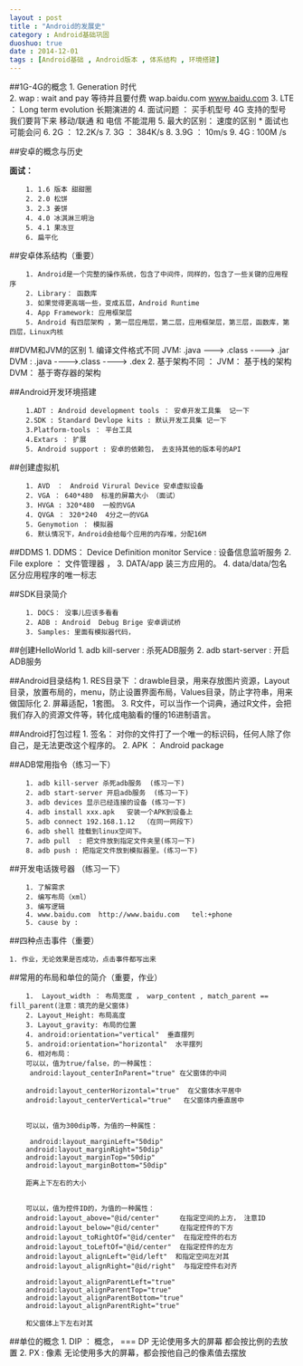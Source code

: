 ```yaml
---
layout : post
title : "Android的发展史"
category : Android基础巩固
duoshuo: true
date : 2014-12-01
tags : [Android基础 , Android版本 , 体系结构 , 环境搭建]
---
```



##1G-4G的概念
		1. Generation 时代  
		2. wap : wait and pay  等待并且要付费  wap.baidu.com www.baidu.com
		3. LTE ： Long term evolution  长期演进的 
		4. 面试问题 ：  买手机型号 	 4G 支持的型号 我们要背下来  移动/联通  和 电信 不能混用 
		5. 最大的区别： 速度的区别 *  面试也可能会问
		6. 2G ： 12.2K/s
		7. 3G  ：  384K/s
		8. 3.9G ： 10m/s
		9. 4G  : 100M /s


##安卓的概念与历史

**面试：**

		1. 1.6 版本 甜甜圈
		2. 2.0 松饼
		3. 2.3 姜饼
		4. 4.0 冰淇淋三明治
		5. 4.1 果冻豆
		6. 扁平化 

##安卓体系结构（重要）

		1. Android是一个完整的操作系统，包含了中间件，同样的，包含了一些关键的应用程序
		2. Library： 函数库
		3. 如果觉得更高端一些，变成五层，Android Runtime 
		4. App Framework: 应用框架层 
		5. Android 有四层架构 ，第一层应用层，第二层，应用框架层，第三层，函数库，第四层，Linux内核

##DVM和JVM的区别
		1.  编译文件格式不同 JVM: .java  ---> .class  ----> .jar   DVM : .java ---->.class ----> .dex
		2.  基于架构不同 ：  JVM： 基于栈的架构 DVM： 基于寄存器的架构



##Android开发环境搭建

		1.ADT : Android development tools ： 安卓开发工具集  记一下
		2.SDK : Standard Devlope kits : 默认开发工具集 记一下
		3.Platform-tools ： 平台工具
		4.Extars ： 扩展
		5. Android support : 安卓的依赖包， 去支持其他的版本号的API


##创建虚拟机

		1. AVD　：　Android Virural Device 安卓虚拟设备
		2. VGA ： 640*480  标准的屏幕大小 （面试）
		3. HVGA : 320*480  一般的VGA
		4. QVGA ： 320*240  4分之一的VGA 
		5. Genymotion ： 模拟器 
		6. 默认情况下，Android会给每个应用的内存堆，分配16M
##DDMS
		1. DDMS： Device Definition monitor Service : 设备信息监听服务
		2. File explore ：   文件管理器 ， 
		3. DATA/app   装三方应用的。
		4. data/data/包名   区分应用程序的唯一标志

##SDK目录简介

		1. DOCS： 没事儿应该多看看
		2. ADB : Android  Debug Brige 安卓调试桥
		3. Samples: 里面有模拟器代码，



##创建HelloWorld
		1. adb kill-server : 杀死ADB服务
		2. adb start-server : 开启ADB服务


##Android目录结构
		1. RES目录下 ：drawble目录，用来存放图片资源，Layout目录，放置布局的，menu，防止设置界面布局，Values目录，防止字符串，用来做国际化
		2. 屏幕适配，1套图。
		3. R文件，可以当作一个词典，通过R文件，会把我们存入的资源文件等，转化成电脑看的懂的16进制语言。

##Android打包过程
		1. 签名： 对你的文件打了一个唯一的标识码，任何人除了你自己，是无法更改这个程序的。
		2. APK ： Android package

##ADB常用指令（练习一下）


    	1. adb kill-server 杀死adb服务  (练习一下)
		2. adb start-server 开启adb服务  (练习一下)
		3. adb devices 显示已经连接的设备 (练习一下)
		4. adb install xxx.apk   安装一个APK到设备上
		5. adb connect 192.168.1.12  （在同一网段下）
		6. adb shell 挂载到linux空间下。
		7. adb pull  : 把文件放到指定文件夹里(练习一下)
		8. adb push : 把指定文件放到模拟器里。(练习一下)


##开发电话拨号器 （练习一下）

		1. 了解需求
		2. 编写布局（xml）
		3. 编写逻辑
		4. www.baidu.com  http://www.baidu.com   tel:+phone
		5. cause by : 
		
##四种点击事件（重要）

	1. 作业，无论效果是否成功，点击事件都写出来

##常用的布局和单位的简介（重要，作业）

		1.  Layout_width ： 布局宽度 ， warp_content , match_parent == fill_parent(注意：填充的是父窗体)
		2. Layout_Height: 布局高度
		3. Layout_gravity: 布局的位置
		4. android:orientation="vertical"  垂直摆列
		5. android:orientation="horizontal"  水平摆列
		6. 相对布局：
		可以以，值为true/false，的一种属性：
	 	 android:layout_centerInParent="true" 在父窗体的中间

      	android:layout_centerHorizontal="true"  在父窗体水平居中
		android:layout_centerVertical="true"   在父窗体内垂直居中


		可以以，值为300dip等，为值的一种属性：

		 android:layout_marginLeft="50dip"
        android:layout_marginRight="50dip"
        android:layout_marginTop="50dip"
        android:layout_marginBottom="50dip"
	
		距离上下左右的大小


		可以以，值为控件ID的，为值的一种属性：
		android:layout_above="@id/center"     在指定空间的上方， 注意ID 
		android:layout_below="@id/center"     在指定控件的下方
		android:layout_toRightOf="@id/center"  在指定控件的右方
		android:layout_toLeftOf="@id/center"  在指定控件的左方
		android:layout_alignLeft="@id/left"  和指定空间左对其
		android:layout_alignRight="@id/right"  与指定控件右对齐	

		android:layout_alignParentLeft="true"  
        android:layout_alignParentTop="true"
        android:layout_alignParentBottom="true"
        android:layout_alignParentRight="true"

		和父窗体上下左右对其



##单位的概念
		1. DIP ： 概念， === DP    无论使用多大的屏幕 都会按比例的去放置
		2. PX  :  像素            无论使用多大的屏幕，都会按他自己的像素值去摆放